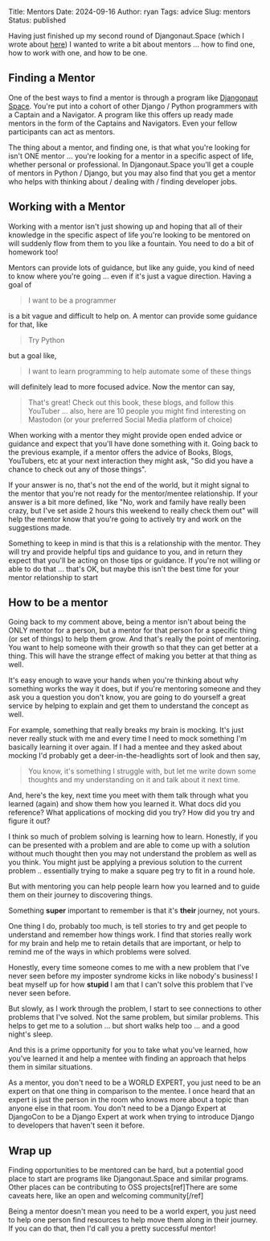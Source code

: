 Title: Mentors
Date: 2024-09-16
Author: ryan
Tags: advice
Slug: mentors
Status: published

Having just finished up my second round of Djangonaut.Space (which I wrote about [here](https://www.ryancheley.com/2024/08/29/reflections-on-djangonaut-space-session-2/)) I wanted to write a bit about mentors ... how to find one, how to work with one, and how to be one.

## Finding a Mentor

One of the best ways to find a mentor is through a program like [Djangonaut Space](https://djangonaut.space/). You're put into a cohort of other Django / Python programmers with a Captain and a Navigator. A program like this offers up ready made mentors in the form of the Captains and Navigators. Even your fellow participants can act as mentors.

The thing about a mentor, and finding one, is that what you're looking for isn't ONE mentor ... you're looking for a mentor in a specific aspect of life, whether personal or professional. In Djangonaut.Space you'll get a couple of mentors in Python / Django, but you may also find that you get a mentor who helps with thinking about / dealing with / finding developer jobs.

## Working with a Mentor

Working with a mentor isn't just showing up and hoping that all of their knowledge in the specific aspect of life you're looking to be mentored on will suddenly flow from them to you like a fountain. You need to do a bit of homework too!

Mentors can provide lots of guidance, but like any guide, you kind of need to know where you're going ... even if it's just a vague direction. Having a goal of

> I want to be a programmer


is a bit vague and difficult to help on. A mentor can provide some guidance for that, like

> Try Python

but a goal like,

> I want to learn programming to help automate some of these things

will definitely lead to more focused advice. Now the mentor can say,

> That's great! Check out this book, these blogs, and follow this YouTuber ... also, here are 10 people you might find interesting on Mastodon (or your preferred Social Media platform of choice)

When working with a mentor they might provide open ended advice or guidance and expect that you'll have done something with it. Going back to the previous example, if a mentor offers the advice of Books, Blogs, YouTubers, etc at your next interaction they might ask, "So did you have a chance to check out any of those things".

If your answer is no, that's not the end of the world, but it might signal to the mentor that you're not ready for the mentor/mentee relationship. If your answer is a bit more defined, like "No, work and family have really been crazy, but I've set aside 2 hours this weekend to really check them out" will help the mentor know that you're going to actively try and work on the suggestions made.

Something to keep in mind is that this is a relationship with the mentor. They will try and provide helpful tips and guidance to you, and in return they expect that you'll be acting on those tips or guidance. If you're not willing or able to do that ... that's OK, but maybe this isn't the best time for your mentor relationship to start

## How to be a mentor

Going back to my comment above, being a mentor isn't about being the ONLY mentor for a person, but a mentor for that person for a specific thing (or set of things) to help them grow. And that's really the point of mentoring. You want to help someone with their growth so that they can get better at a thing. This will have the strange effect of making you better at that thing as well.

It's easy enough to wave your hands when you're thinking about why something works the way it does, but if you're mentoring someone and they ask you a question you don't know, you are going to do yourself a great service  by helping to explain and get them to understand the concept as well.

For example, something that really breaks my brain is mocking. It's just never really stuck with me and every time I need to mock something I'm basically learning it over again. If I had a mentee and they asked about mocking I'd probably get a deer-in-the-headlights sort of look and then say,

> You know, it's something I struggle with, but let me  write down some thoughts and my understanding on it and talk about it next time.

And, here's the key, next time you meet with them talk through what you learned (again) and show them how you learned it. What docs did you reference? What applications of mocking did you try? How did you try and figure it out?

I think so much of problem solving is learning how to learn. Honestly, if you can be presented with a problem and are able to come up with a solution without much thought then you may not understand the problem as well as you think. You might just be applying a previous solution to the current problem .. essentially trying to make a square peg try to fit in a round hole.

But with mentoring you can help people learn how you learned and to guide them on their journey to discovering things.

Something **super** important to remember is that it's **their** journey, not yours.

One thing I do, probably too much, is tell stories to try and get people to understand and remember how things work. I find that stories really work for my brain and help me to retain details that are important, or help to remind me of the ways in which problems were solved.

Honestly, every time someone comes to me with a new problem that I've never seen before my imposter syndrome kicks in like nobody's business! I beat myself up for how **stupid** I am that I can't solve this problem that I've never seen before.

But slowly, as I work through the problem, I start to see connections to other problems that I've solved. Not the same problem, but similar problems. This helps to get me to a solution ... but short walks help too ... and a good night's sleep.

And this is a prime opportunity for you to take what you've learned, how you've learned it and help a mentee with finding an approach that helps them in similar situations.

As a mentor, you don't need to be a WORLD EXPERT, you just need to be an expert on that one thing in comparison to the mentee. I once heard that an expert is just the person in the room who knows more about a topic than anyone else in that room. You don't need to be a Django Expert at DjangoCon to be a Django Expert at work when trying to introduce Django to developers that haven't seen it before.

## Wrap up

Finding opportunities to be mentored can be hard, but a potential good place to start are programs like Djangonaut.Space and similar programs. Other places can be contributing to OSS projects[ref]There are some caveats here, like an open and welcoming community[/ref]

Being a mentor doesn't mean you need to be a world expert, you just need to help one person find resources to help move them along in their journey. If you can do that, then I'd call you a pretty successful mentor!
